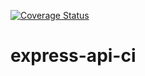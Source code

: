 [![Coverage Status](https://coveralls.io/repos/github/gdelv/express-api-ci/badge.svg?branch=master)](https://coveralls.io/github/gdelv/express-api-ci?branch=master)

# express-api-ci